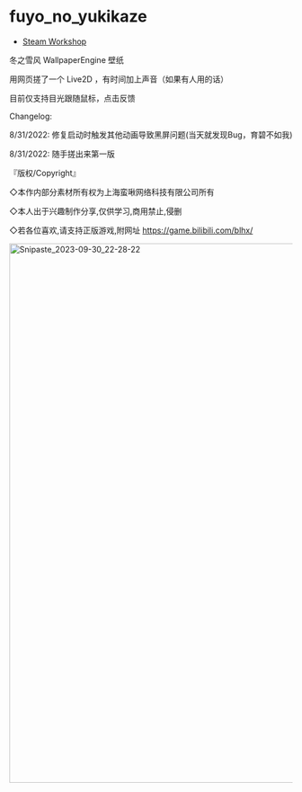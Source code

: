 # fuyo_no_yukikaze

- [Steam Workshop](https://steamcommunity.com/sharedfiles/filedetails/?id=2856805369)


冬之雪风 WallpaperEngine 壁纸

用网页搓了一个 Live2D ，有时间加上声音（如果有人用的话）

目前仅支持目光跟随鼠标，点击反馈

Changelog:

8/31/2022: 修复启动时触发其他动画导致黑屏问题(当天就发现Bug，育碧不如我)

8/31/2022: 随手搓出来第一版

『版权/Copyright』

◇本作内部分素材所有权为上海蛮啾网络科技有限公司所有

◇本人出于兴趣制作分享,仅供学习,商用禁止,侵删

◇若各位喜欢,请支持正版游戏,附网址 https://game.bilibili.com/blhx/

<img width="960" alt="Snipaste_2023-09-30_22-28-22" src="https://github.com/mslxl/fuyo_no_yukikaze/assets/11132880/875d2793-f5b9-4a2d-b275-c48409c0de13">
